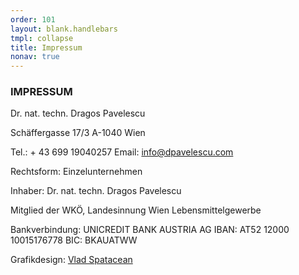 ```yaml
---
order: 101
layout: blank.handlebars
tmpl: collapse
title: Impressum
nonav: true
---
```

### IMPRESSUM

Dr. nat. techn. Dragos Pavelescu

Schäffergasse 17/3
A-1040 Wien

Tel.: + 43 699 19040257
Email: info@dpavelescu.com
 
Rechtsform: Einzelunternehmen

Inhaber: Dr. nat. techn. Dragos Pavelescu

Mitglied der WKÖ, Landesinnung Wien Lebensmittelgewerbe
 
Bankverbindung:
UNICREDIT BANK AUSTRIA AG
IBAN: AT52 12000 10015176778
BIC: BKAUATWW
 
Grafikdesign: [Vlad Spatacean](http://www.omega-cbu.com)